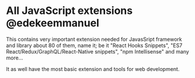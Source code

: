 # All JavaScript extensions @edekeemmanuel

This contains very important extension needed for JavasSript framework and library about 80 of them, name it; be it "React Hooks Snippets", "ES7 React/Redux/GraphQL/React-Native snippets", "npm Intellisense" and many more...

It as well have the most basic extension and tools for web development.